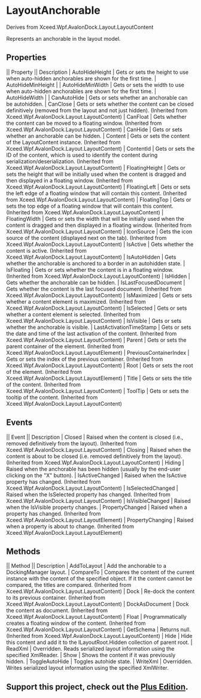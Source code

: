 # LayoutAnchorable
Derives from Xceed.Wpf.AvalonDock.Layout.LayoutContent

Represents an anchorable in the layout model.

## Properties
|| Property || Description
| AutoHideHeight | Gets or sets the height to use when auto-hidden anchorables are shown for the first time.
| AutoHideMinHeight |
| AutoHideMinWidth | Gets or sets the width to use when auto-hidden anchorables are shown for the first time.
| AutoHideWidth |
| CanAutoHide | Gets or sets whether an anchorable can be autohidden.
| CanClose | Gets or sets whether the content can be closed definitively (removed from the layout and not just hidden). (Inherited from Xceed.Wpf.AvalonDock.Layout.LayoutContent)
| CanFloat | Gets whether the content can be moved to a floating window. (Inherited from Xceed.Wpf.AvalonDock.Layout.LayoutContent)
| CanHide | Gets or sets whether an anchorable can be hidden.
| Content | Gets or sets the content of the LayoutContent instance. (Inherited from Xceed.Wpf.AvalonDock.Layout.LayoutContent)
| ContentId | Gets or sets the ID of the content, which is used to identify the content during serialization/deserialization. (Inherited from Xceed.Wpf.AvalonDock.Layout.LayoutContent)
| FloatingHeight | Gets or sets the height that will be initially used when the content is dragged and then displayed in a floating window. (Inherited from Xceed.Wpf.AvalonDock.Layout.LayoutContent)
| FloatingLeft | Gets or sets the left edge of a floating window that will contain this content. (Inherited from Xceed.Wpf.AvalonDock.Layout.LayoutContent)
| FloatingTop | Gets or sets the top edge of a floating window that will contain this content. (Inherited from Xceed.Wpf.AvalonDock.Layout.LayoutContent)
| FloatingWidth | Gets or sets the width that will be initially used when the content is dragged and then displayed in a floating window. (Inherited from Xceed.Wpf.AvalonDock.Layout.LayoutContent)
| IconSource | Gets the icon source of the content (displayed next on the tab). (Inherited from Xceed.Wpf.AvalonDock.Layout.LayoutContent)
| IsActive | Gets whether the content is active. (Inherited from Xceed.Wpf.AvalonDock.Layout.LayoutContent)
| IsAutoHidden | Gets whether the anchorable is anchored to a border in an autohidden state.
| IsFloating | Gets or sets whether the content is in a floating window. (Inherited from Xceed.Wpf.AvalonDock.Layout.LayoutContent)
| IsHidden | Gets whether the anchorable can be hidden.
| IsLastFocusedDocument | Gets whether the content is the last focused document. (Inherited from Xceed.Wpf.AvalonDock.Layout.LayoutContent)
| IsMaximized | Gets or sets whether a content element is maximized. (Inherited from Xceed.Wpf.AvalonDock.Layout.LayoutContent)
| IsSelected | Gets or sets whether a content element is selected. (Inherited from Xceed.Wpf.AvalonDock.Layout.LayoutContent)
| IsVisible | Gets or sets whether the anchorable is visible.
| LastActivationTimeStamp | Gets or sets the date and time of the last activation of the content. (Inherited from Xceed.Wpf.AvalonDock.Layout.LayoutContent)
| Parent | Gets or sets the parent container of the element. (Inherited from Xceed.Wpf.AvalonDock.Layout.LayoutElement)
| PreviousContainerIndex | Gets or sets the index of the previous container. (Inherited from Xceed.Wpf.AvalonDock.Layout.LayoutContent)
| Root | Gets or sets the root of the element. (Inherited from Xceed.Wpf.AvalonDock.Layout.LayoutElement)
| Title | Gets or sets the title of the content. (Inherited from Xceed.Wpf.AvalonDock.Layout.LayoutContent)
| ToolTip | Gets or sets the tooltip of the content. (Inherited from Xceed.Wpf.AvalonDock.Layout.LayoutContent)

## Events
|| Event || Description
| Closed | Raised when the content is closed (i.e., removed definitively from the layout). (Inherited from Xceed.Wpf.AvalonDock.Layout.LayoutContent)
| Closing | Raised when the content is about to be closed (i.e. removed definitively from the layout). (Inherited from Xceed.Wpf.AvalonDock.Layout.LayoutContent)
| Hiding | Raised when the anchorable has been hidden (usually by the end-user clicking on the "X" button).
| IsActiveChanged | Raised when the IsActive property has changed. (Inherited from Xceed.Wpf.AvalonDock.Layout.LayoutContent)
| IsSelectedChanged | Raised when the IsSelected property has changed. (Inherited from Xceed.Wpf.AvalonDock.Layout.LayoutContent)
| IsVisibleChanged | Raised when the IsVisible property changes.
| PropertyChanged | Raised when a property has changed. (Inherited from Xceed.Wpf.AvalonDock.Layout.LayoutElement)
| PropertyChanging | Raised when a property is about to change. (Inherited from Xceed.Wpf.AvalonDock.Layout.LayoutElement)

## Methods
|| Method || Description
| AddToLayout | Add the anchorable to a DockingManager layout.
| CompareTo | Compares the content of the current instance with the content of the specified object. If it the content cannot be compared, the titles are compared. (Inherited from Xceed.Wpf.AvalonDock.Layout.LayoutContent)
| Dock | Re-dock the content to its previous container. (Inherited from Xceed.Wpf.AvalonDock.Layout.LayoutContent)
| DockAsDocument | Dock the content as document. (Inherited from Xceed.Wpf.AvalonDock.Layout.LayoutContent)
| Float | Programmatically creates a floating window of the content. (Inherited from Xceed.Wpf.AvalonDock.Layout.LayoutContent)
| GetSchema | Returns null. (Inherited from Xceed.Wpf.AvalonDock.Layout.LayoutContent)
| Hide | Hide this content and add it to the ILayoutRoot.Hidden collection of parent root.
| ReadXml | Overridden. Reads serialized layout information using the specified XmlReader.
| Show | Shows the content if it was previously hidden.
| ToggleAutoHide | Toggles autohide state.
| WriteXml | Overridden. Writes serialized layout information using the specified XmlWriter.

**Support this project, check out the [Plus Edition](http://wpftoolkit.com).**
---